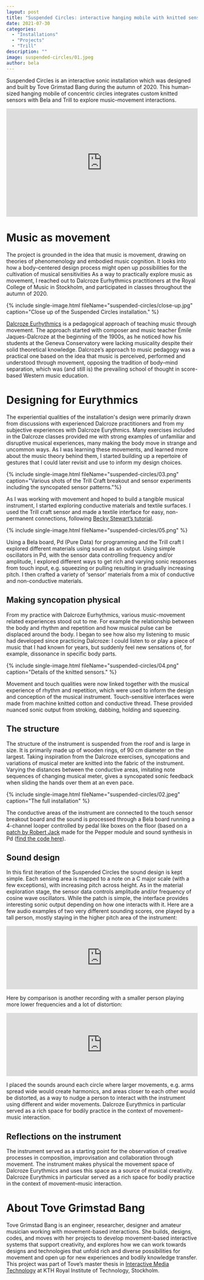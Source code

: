 ```yaml
---
layout: post
title: "Suspended Circles: interactive hanging mobile with knitted sensors"
date: 2021-07-30
categories:
  - "Installations"
  - "Projects"
  - "Trill"
description: ""
image: suspended-circles/01.jpeg
author: bela
---
```


Suspended Circles is an interactive sonic installation which was designed and built by Tove Grimstad Bang during the autumn of 2020. This human-sized hanging mobile of concentric circles integrates custom knitted sensors with Bela and Trill to explore music–movement interactions.

<div style="padding:56.25% 0 0 0;position:relative;"><iframe src="https://player.vimeo.com/video/578011419" style="position:absolute;top:0;left:0;width:100%;height:100%;" frameborder="0" allow="autoplay; fullscreen; picture-in-picture" allowfullscreen></iframe></div><script src="https://player.vimeo.com/api/player.js"></script>

# Music as movement

The project is grounded in the idea that music is movement, drawing on theories of phenomenology and embodied music cognition. It looks into how a body–centered design process might open up possibilities for the cultivation of musical sensitivities
As a way to practically explore music as movement, I reached out to Dalcroze Eurhythmics practitioners at the Royal College of Music in Stockholm, and participated in classes throughout the autumn of 2020.

{% include single-image.html fileName="suspended-circles/close-up.jpg" caption="Close up of the Suspended Circles installation." %}

[Dalcroze Eurhythmics](https://en.wikipedia.org/wiki/Dalcroze_eurhythmics) is a pedagogical approach of teaching music through movement. The approach started with composer and music teacher Émile Jaques-Dalcroze at the beginning of the 1900s, as he noticed how his students at the Geneva Conservatory were lacking musicality despite their solid theoretical knowledge. Dalcroze’s approach to music pedagogy was a practical one based on the idea that music is perceived, performed and understood through movement, opposing the tradition of body–mind separation, which was (and still is) the prevailing school of thought in score-based Western music education.


# Designing for Eurythmics

The experiential qualities of the installation's design were primarily drawn from discussions with experienced Dalcroze practitioners and from my subjective experiences with Dalcroze Eurythmics. Many exercises included in the Dalcroze classes provided me with strong examples of unfamiliar and disruptive musical experiences, many making the body move in strange and uncommon ways. As I was learning these movements, and learned more about the music theory behind them, I started building up a repertoire of gestures that I could later revisit and use to inform my design choices.

{% include single-image.html fileName="suspended-circles/03.png" caption="Various shots of the Trill Craft breakout and sensor experiments including the syncopated sensor patterns."%}

As I was working with movement and hoped to build a tangible musical instrument, I started exploring conductive materials and textile surfaces. I used the Trill craft sensor and made a textile interface for easy, non-permanent connections, following [Becky Stewart’s tutorial](https://learn.bela.io/tutorials/trill-sensors/working-with-trill-craft/#conductive-fabric-and-thread).

{% include single-image.html fileName="suspended-circles/05.png" %}

Using a Bela board, Pd (Pure Data) for programming and the Trill craft I explored different materials using sound as an output. Using simple oscillators in Pd, with the sensor data controlling frequency and/or amplitude, I explored different ways to get rich and varying sonic responses from touch input, e.g. squeezing or pulling resulting in gradually increasing pitch. I then crafted a variety of ‘sensor’ materials from a mix of conductive and non-conductive materials.

## Making syncopation physical

From my practice with Dalcroze Eurhythmics, various music-movement related experiences stood out to me. For example the relationship between the body and rhythm and repetition and how musical pulse can be displaced around the body. I began to see how also my listening to music had developed since practicing Dalcroze: I could listen to or play a piece of music that I had known for years, but suddenly feel new sensations of, for example, dissonance in specific body parts.

{% include single-image.html fileName="suspended-circles/04.png" caption="Details of the knitted sensors." %}

Movement and touch qualities were now linked together with the musical experience of rhythm and repetition, which were used to inform the design and conception of the musical instrument. Touch-sensitive interfaces were made from machine knitted cotton and conductive thread. These provided nuanced sonic output from stroking, dabbing, holding and squeezing.

## The structure

The structure of the instrument is suspended from the roof and is large in size. It is primarily made up of wooden rings, of 90 cm diameter on the largest.
Taking inspiration from the Dalcroze exercises, syncopations and variations of musical meter are knitted into the fabric of the instrument. Varying the distances between the conductive areas, imitating note sequences of changing musical meter, gives a syncopated sonic feedback when sliding the hands over them at an even pace.

{% include single-image.html fileName="suspended-circles/02.jpeg" caption="The full installation" %}

The conductive areas of the instrument are connected to the touch sensor breakout board and the sound is processed through a Bela board running a 4-channel looper controlled by pedal like boxes on the floor (based on a [patch by Robert Jack](https://patchstorage.com/pepper-4-channel-looper/) made for the Pepper module and sound synthesis in Pd ([find the code here](https://github.com/togrba/designing_for_musical_bodies)).

## Sound design

In this first iteration of the Suspended Circles the sound design is kept simple. Each sensing area is mapped to a note on a C major scale (with a few exceptions), with increasing pitch across height. As in the material exploration stage, the sensor data controls amplitude and/or frequency of cosine wave oscillators. While the patch is simple, the interface provides interesting sonic output depending on how one interacts with it. Here are a few audio examples of two very different sounding scores, one played by a tall person, mostly staying in the higher pitch area of the instrument:

<iframe width="100%" height="166" scrolling="no" frameborder="no" allow="autoplay" src="https://w.soundcloud.com/player/?url=https%3A//api.soundcloud.com/tracks/1080083911&color=%23ff5500&auto_play=false&hide_related=false&show_comments=true&show_user=true&show_reposts=false&show_teaser=true"></iframe>

Here by comparison is another recording with a smaller person playing more lower frequencies and a lot of distortion:

<iframe width="100%" height="166" scrolling="no" frameborder="no" allow="autoplay" src="https://w.soundcloud.com/player/?url=https%3A//api.soundcloud.com/tracks/1080083914&color=%23ff5500&auto_play=false&hide_related=false&show_comments=true&show_user=true&show_reposts=false&show_teaser=true"></iframe>

I placed the sounds around each circle where larger movements, e.g. arms spread wide would create harmonics, and areas closer to each other would be distorted, as a way to nudge a person to interact with the instrument using different and wider movements. Dalcroze Eurythmics in particular served as a rich space for bodily practice in the context of movement–music interaction.

## Reflections on the instrument

The instrument served as a starting point for the observation of creative processes in composition, improvisation and collaboration through movement. The instrument makes physical the movement space of Dalcroze Eurythmics and uses this space as a source of musical creativity. Dalcroze Eurythmics in particular served as a rich space for bodily practice in the context of movement–music interaction.

# About Tove Grimstad Bang

Tove Grimstad Bang is an engineer, researcher, designer and amateur musician working with movement-based interactions.
She builds, designs, codes, and moves with her projects to develop movement-based interactive systems that support creativity, and explores how we can work towards designs and technologies that unfold rich and diverse possibilities for movement and open up for new experiences and bodily knowledge transfer.
This project was part of Tove’s master thesis in [Interactive Media Technology](https://www.kth.se/en/studies/master/interactivemediatechnology/description-1.593765) at KTH Royal Institute of Technology, Stockholm.
